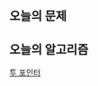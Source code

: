 ## 오늘의 문제

## 오늘의 알고리즘
[투 포인터](https://github.com/chyeon/Algorithm/blob/main/algorithm/two_pointers.md)

